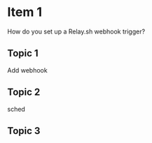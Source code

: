 # Item 1
How do you set up a Relay.sh webhook trigger?
## Topic 1
Add webhook
## Topic 2
sched
## Topic 3


